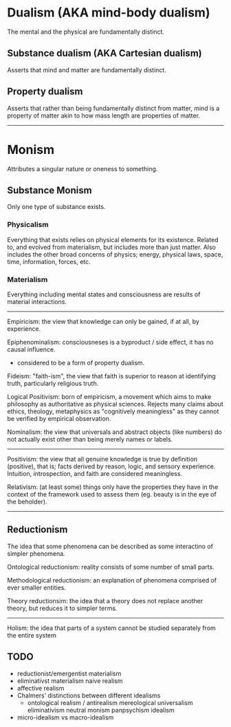 # Dualism (AKA mind-body dualism)
The mental and the physical are fundamentally distinct.

## Substance dualism (AKA Cartesian dualism)
Asserts that mind and matter are fundamentally distinct.

## Property dualism

Asserts that rather than being fundamentally distinct from matter, mind is a property of matter akin to how mass length are properties of matter.

---

# Monism

Attributes a singular nature or oneness to something.

## Substance Monism

Only one type of substance exists.

### Physicalism

Everything that exists relies on physical elements for its existence. Related to, and evolved from materialism, but includes more than just matter. Also includes the other broad concerns of physics; energy, physical laws, space, time, information, forces, etc.

### Materialism

Everything including mental states and consciousness are results of material interactions.

---


Empiricism: the view that knowledge can only be gained, if at all, by experience.

Epiphenominalism: consciousneses is a byproduct / side effect, it has no causal influence.
 * considered to be a form of property dualism.

Fideism: "faith-ism", the view that faith is superior to reason at identifying truth, particularly religious truth.

Logical Positivism: born of empiricism, a movement which aims to make philosophy as authoritative as physical sciences. Rejects many claims about ethics, theology, metaphysics as "cognitively meaningless" as they cannot be verified by empirical observation.

Nominalism: the view that universals and abstract objects (like numbers) do not actually exist other than being merely names or labels.

---


Positivism: the view that all genuine knowledge is true by definition (positive), that is; facts derived by reason, logic, and sensory experience. Intuition, introspection, and faith are considered meaningless.

Relativism: (at least some) things only have the properties they have in the context of the framework used to assess them (eg. beauty is in the eye of the beholder).

---

## Reductionism

The idea that some phenomena can be described as some interactino of simpler phenomena.

Ontological reductionism: reality consists of some number of small parts.

Methodological reductionism: an explanation of phenomena comprised of ever smaller entities.

Theory reductionsim: the idea that a theory does not replace another theory, but reduces it to simpler terms.

---

Holism: the idea that parts of a system cannot be studied separately from the entire system

## TODO

 - reductionist/emergentist materialism
 - eliminativst materialism
naive realism
- affective realism
- Chalmers’ distinctions between different idealisms
  - ontological realism / antirealism
mereological universalism
eliminativism
neutral monism
panpsychism
idealism
- micro-idealism vs macro-idealism
